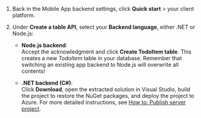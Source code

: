
1. Back in the Mobile App backend settings, click **Quick start** > your client platform. 

2. Under **Create a table API**, select your **Backend language**, either .NET or Node.js:

	+ **Node.js backend**:  
	Accept the acknowledgment and click **Create TodoItem table**. This creates a new *TodoItem* table in your database. Remember that switching an existing app backend to Node.js will overwrite all  contents!

	+ **.NET backend (C#)**:  
	Click **Download**, open the extracted solution in Visual Studio, build the project to restore the NuGet packages, and deploy the project to Azure. For more detailed instructions, see [How to: Publish server project](app-service-mobile-dotnet-backend-how-to-use-server-sdk.md#publish-server-project). 

